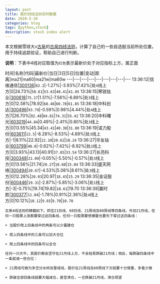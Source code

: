 ```yaml
---
layout: post
title: 股价四线法则实时数据
date: 2020-5-10
categories: blog
tags: [python,stock]
description: stock index alert
---
```



本文根据雪球大v[古泉](https://xueqiu.com/u/7148646888)的[古泉四线法则](https://xueqiu.com/7148646888/130498192)，计算了自己的一些自选股当前所处位置，用于持续追踪验证，帮助自己进行判断。

**说明**：下表中4线对应取值为`红色`表示最新价处于对应指标上方，属正面

时间|名称|代码|最新价|当日|3日|5日|位置|变动|距离|ma21|ma60|ma21w|ma60w
---|---|---|---|---|---|---|---|---
13:36:12|信维通信|[300136](https://xueqiu.com/S/SZ300136)|`62.2`|-1.27%|-3.93%|7.42%|处`4`线上方|0|24.73%|`58.61`|`53.63`|`48.41`|`41.85`
13:36:15|寒锐钴业|[300618](https://xueqiu.com/S/SZ300618)|`75.17`|1.51%|-7.56%|-6.89%|处`3`线上方|0|12.58%|78.92|`68.46`|`60.78`|`61.85`
13:36:18|中科创达|[300496](https://xueqiu.com/S/SZ300496)|`93.79`|-0.59%|0.98%|4.44%|处`4`线上方|1|26.70%|`92.48`|`84.81`|`74.31`|`55.42`
13:36:20|中科曙光|[603019](https://xueqiu.com/S/SH603019)|`44.84`|0.49%|-2.41%|0.80%|处`3`线上方|0|13.55%|45.34|`43.41`|`40.38`|`31.80`
13:36:19|诺力股份|[603611](https://xueqiu.com/S/SH603611)|`22.5`|-8.28%|-8.53%|-4.89%|处`3`线上方|-1|8.11%|22.92|`22.10`|`20.62`|`18.24`
13:36:27|华友钴业|[603799](https://xueqiu.com/S/SH603799)|`40.0`|-0.62%|-7.42%|-8.92%|处`2`线上方|0|3.93%|43.13|40.91|`37.85`|`33.54`
13:36:27|长亮科技|[300348](https://xueqiu.com/S/SZ300348)|`21.09`|-0.05%|-5.50%|-0.57%|处`3`线上方|0|13.56%|21.74|`20.27`|`18.68`|`15.04`
13:36:33|盛天网络|[300494](https://xueqiu.com/S/SZ300494)|`20.67`|-4.53%|5.08%|8.61%|处`3`线上方|0|12.28%|`20.03`|20.97|`18.43`|`15.29`
13:36:35|金证股份|[600446](https://xueqiu.com/S/SH600446)|`19.31`|-2.87%|-5.85%|-3.06%|处`1`线上方|-3|-0.75%|19.74|19.82|`18.61`|19.70
13:36:39|赢时胜|[300377](https://xueqiu.com/S/SZ300377)|`11.04`|-1.78%|0.91%|2.36%|处`4`线上方|0|10.12%|`10.12`|`9.65`|`9.70`|`10.70`

```
古泉4线法则的精髓如下。抓住21日线、60日线、21周线及60周线等四条线，外加21月线，任何一只股票上涨都要穿过这四条线，任何一只股票要想爆雷也要先下穿过这四条线：

+ 当股价爬上四条线中的两条可以少量建仓

+ 爬上四条线中的三条可以加大仓位

+ 爬上四条线中的四条可以全仓

任何一只大牛，其股价都会坚守在21月线上方，不会轻易跌破21月线；相反，每跌破四条线中一条就减一些仓位：

+ 21周线可做为多空分水岭及警戒线，股价在21周线及60周线下方就要十分慎重，多看少做

+ 跌破全部四条线就要大幅减仓，甚至清仓，一旦跌破21月线，清仓观望
```